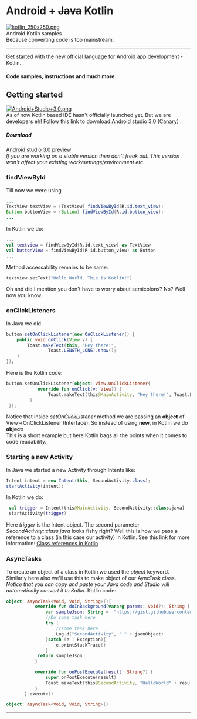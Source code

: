 # Android + ~~Java~~ Kotlin   
[![kotlin_250x250.png](https://s16.postimg.org/6slikb3ud/kotlin_250x250.png)](https://postimg.org/image/b1q8mh73l/)     
Android Kotlin samples     
Because converting code is too mainstream.
____
Get started with the new official language for Android app development - Kotlin. 
#### Code samples, instructions and much more

## Getting started    
[![Android+Studio+3.0.png](https://s13.postimg.org/pk0yemg13/Android_Studio_3.0.png)](https://postimg.org/image/t3mw4fiqr/)    
As of now Kotlin based IDE hasn't officially launched yet. But we are developers eh! Follow this link to download Android studio 3.0 (Canary) :        
##### Download    
[Android studio 3.0 preview](https://developer.android.com/studio/preview/index.html)   
*If you are working on a stable version then don't freak out. This version won't affect your existing work/settings/environment etc.*   

### findViewById
Till now we were using  
```Java   
...
TextView textView = (TextView) findViewById(R.id.text_view);    
Button buttonView = (Button) findViewById(R.id.button_view);
... 
``` 
   
In Kotlin we do: 
```kotlin   
...
val textview = findViewById(R.id.text_view) as TextView   
val buttonView = findViewById(R.id.button_view) as Button
...
```
Method accessability remains to be same:    
```kotlin   
textview.setText("Hello World. This is Kotlin!")
```   
Oh and did I mention you don't have to worry about semicolons? No? Well now you know. 

### onClickListeners
In Java we did
```java
button.setOnClickListener(new OnClickListener() {
    public void onClick(View v) {
        Toast.makeText(this, "Hey there!",
                Toast.LENGTH_LONG).show();
    }
});
```
Here is the Kotlin code:
```kotlin
button.setOnClickListener(object: View.OnClickListener{
            override fun onClick(v: View?) {
                Toast.makeText(this@MainActivity, "Hey there!", Toast.LENGTH_SHORT).show()
         }
 });
```
Notice that inside *setOnClickListener* method we are passing an **object** of View->OnClickListener (Interface). So instead of using **new**, in Kotlin we do **object:**      
This is a short example but here Kotlin bags all the points when it comes to code readability.        

### Starting a new Activity
In Java we started a new Activity through Intents like:     
```java
Intent intent = new Intent(this, SecondActivity.class);
startActivity(intent);
```
In Kotlin we do:
```kotlin
 val trigger = Intent(this@MainActivity, SecondActivity::class.java)
 startActivity(trigger)
 ```
 Here *trigger* is the Intent object.
 The second parameter *SecondActivity::class.java* looks fishy right? Well this is how we pass a reference to a class (in this case our activity) in Kotlin. See this link for more information: [Class references in Kotlin](https://kotlinlang.org/docs/reference/reflection.html#class-references)    
 
 ### AsyncTasks
 To create an object of a class in Kotlin we used the *object* keyword. Similarly here also we'll use this to make object of our AyncTask class.
 *Notice that you can copy and paste your Java code and Studio will automatically convert it to Kotlin.*
 Kotlin code:
 ```kotlin
 object: AsyncTask<Void, Void, String>(){
            override fun doInBackground(vararg params: Void?): String {
                var sampleJson: String =  "https://gist.githubusercontent.com/hanuor/c3a94602155d23e46daac9c18903899d/raw/ae5313ad810308dcfbfda2dda75bcee73c8830d6/sampleJson"
                //Do some task here
                try {
                    //some task here
                    Log.d("SecondActivity", " " + jsonObject)
                }catch (e : Exception){
                    e.printStackTrace()
                }
             return sampleJson
            }

            override fun onPostExecute(result: String?) {
                super.onPostExecute(result)
                Toast.makeText(this@SecondActivity, "HelloWorld" + result, Toast.LENGTH_SHORT).show()
            }
        }.execute()
```
```kotlin
object: AsyncTask<Void, Void, String>()
```

 _____


